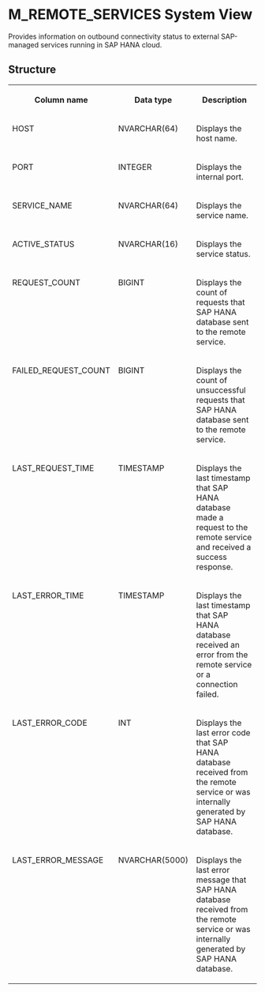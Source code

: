 <!-- loioa4bbb3b6d2e246d8bf4938f7c9c413b2 -->

# M\_REMOTE\_SERVICES System View

Provides information on outbound connectivity status to external SAP-managed services running in SAP HANA cloud.



## Structure


<table>
<tr>
<th valign="top">

Column name

</th>
<th valign="top">

Data type

</th>
<th valign="top">

Description

</th>
</tr>
<tr>
<td valign="top">

HOST

</td>
<td valign="top">

NVARCHAR\(64\)

</td>
<td valign="top">

Displays the host name.

</td>
</tr>
<tr>
<td valign="top">

PORT

</td>
<td valign="top">

INTEGER

</td>
<td valign="top">

Displays the internal port.

</td>
</tr>
<tr>
<td valign="top">

SERVICE\_NAME

</td>
<td valign="top">

NVARCHAR\(64\)

</td>
<td valign="top">

Displays the service name.

</td>
</tr>
<tr>
<td valign="top">

ACTIVE\_STATUS

</td>
<td valign="top">

NVARCHAR\(16\)

</td>
<td valign="top">

Displays the service status.

</td>
</tr>
<tr>
<td valign="top">

REQUEST\_COUNT

</td>
<td valign="top">

BIGINT

</td>
<td valign="top">

Displays the count of requests that SAP HANA database sent to the remote service.

</td>
</tr>
<tr>
<td valign="top">

FAILED\_REQUEST\_COUNT

</td>
<td valign="top">

BIGINT

</td>
<td valign="top">

Displays the count of unsuccessful requests that SAP HANA database sent to the remote service.

</td>
</tr>
<tr>
<td valign="top">

LAST\_REQUEST\_TIME

</td>
<td valign="top">

TIMESTAMP

</td>
<td valign="top">

Displays the last timestamp that SAP HANA database made a request to the remote service and received a success response.

</td>
</tr>
<tr>
<td valign="top">

LAST\_ERROR\_TIME

</td>
<td valign="top">

TIMESTAMP

</td>
<td valign="top">

Displays the last timestamp that SAP HANA database received an error from the remote service or a connection failed.

</td>
</tr>
<tr>
<td valign="top">

LAST\_ERROR\_CODE

</td>
<td valign="top">

INT

</td>
<td valign="top">

Displays the last error code that SAP HANA database received from the remote service or was internally generated by SAP HANA database.

</td>
</tr>
<tr>
<td valign="top">

LAST\_ERROR\_MESSAGE

</td>
<td valign="top">

NVARCHAR\(5000\)

</td>
<td valign="top">

Displays the last error message that SAP HANA database received from the remote service or was internally generated by SAP HANA database.

</td>
</tr>
</table>

